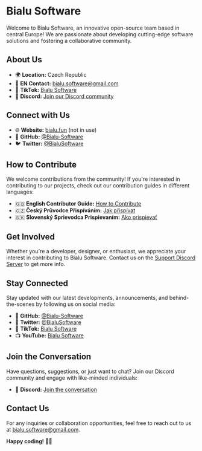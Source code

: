 

# Bialu Software

Welcome to Bialu Software, an innovative open-source team based in central Europe! We are passionate about developing cutting-edge software solutions and fostering a collaborative community.

## About Us

- 🌍 **Location:** Czech Republic
- 📧 **EN Contact:** [bialu.software@gmail.com](mailto:bialu.software@gmail.com)
- 🎥 **TikTok:** [Bialu Software](https://www.tiktok.com/@bialusoftware)
- 💬 **Discord:** [Join our Discord community](https://discord.gg/em8meadJ2X)

## Connect with Us

- 🌐 **Website:** [bialu.fun](https://bialu.fun) (not in use)
- 📱 **GitHub:** [@Bialu-Software](https://github.com/Bialu-Software)
- 🐦 **Twitter:** [@BialuSoftware](https://twitter.com/BialuSoftware)

## How to Contribute

We welcome contributions from the community! If you're interested in contributing to our projects, check out our contribution guides in different languages:

- 🇬🇧 **English Contributor Guide:** [How to Contribute](https://github.com/Bialu-Software/.github/blob/main/CONTRIBUTING_EN.md)
- 🇨🇿 **Český Průvodce Přispíváním:** [Jak přispívat](https://github.com/Bialu-Software/.github/blob/main/CONTRIBUTING_CZ.md)
- 🇸🇰 **Slovenský Sprievodca Prispievaním:** [Ako prispievať](https://github.com/Bialu-Software/.github/blob/main/CONTRIBUTING_SK.md)

## Get Involved

Whether you're a developer, designer, or enthusiast, we appreciate your interest in contributing to Bialu Software. Contact us on the [Support Discord Server](https://discord.gg/em8meadJ2X) to get more info.

## Stay Connected

Stay updated with our latest developments, announcements, and behind-the-scenes by following us on social media:

- 🐙 **GitHub:** [@Bialu-Software](https://github.com/Bialu-Software)
- 📱 **Twitter:** [@BialuSoftware](https://twitter.com/BialuSoftware)
- 🎥 **TikTok:** [Bialu Software](https://www.tiktok.com/@bialusoftware)
- 📺 **YouTube:** [Bialu Software](https://www.youtube.com/@BialuSoftware)

## Join the Conversation

Have questions, suggestions, or just want to chat? Join our Discord community and engage with like-minded individuals:

- 💬 **Discord:** [Join the conversation](https://discord.gg/em8meadJ2X)

## Contact Us

For any inquiries or collaboration opportunities, feel free to reach out to us at [bialu.software@gmail.com](mailto:bialu.software@gmail.com).

**Happy coding!** 🚀✨

